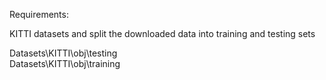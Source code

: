 Requirements:

KITTI datasets and split the downloaded data into training and testing sets

Datasets\KITTI\obj\testing                       
Datasets\KITTI\obj\training
